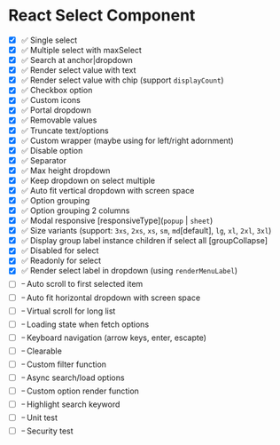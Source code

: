 # React Select Component

- [x] ✅ Single select
- [x] ✅ Multiple select with maxSelect
- [x] ✅ Search at anchor|dropdown
- [x] ✅ Render select value with text
- [x] ✅ Render select value with chip (support `displayCount`)
- [x] ✅ Checkbox option
- [x] ✅ Custom icons
- [x] ✅ Portal dropdown
- [x] ✅ Removable values
- [x] ✅ Truncate text/options
- [x] ✅ Custom wrapper (maybe using for left/right adornment)
- [x] ✅ Disable option
- [x] ✅ Separator
- [x] ✅ Max height dropdown
- [x] ✅ Keep dropdown on select multiple
- [x] ✅ Auto fit vertical dropdown with screen space
- [x] ✅ Option grouping
- [x] ✅ Option grouping 2 columns
- [x] ✅ Modal responsive [responsiveType](`popup` | `sheet`)
- [x] ✅ Size variants (support: `3xs`, `2xs`, `xs`, `sm`, `md`[default], `lg`, `xl`, `2xl`, `3xl`)
- [x] ✅ Display group label instance children if select all [groupCollapse]
- [x] ✅ Disabled for select
- [x] ✅ Readonly for select
- [x] ✅ Render select label in dropdown (using `renderMenuLabel`)
- [ ] ᠆ Auto scroll to first selected item
- [ ] ᠆ Auto fit horizontal dropdown with screen space
- [ ] ᠆ Virtual scroll for long list
- [ ] ᠆ Loading state when fetch options
- [ ] ᠆ Keyboard navigation (arrow keys, enter, escapte)
- [ ] ᠆ Clearable
- [ ] ᠆ Custom filter function
- [ ] ᠆ Async search/load options
- [ ] ᠆ Custom option render function
- [ ] ᠆ Highlight search keyword
- [ ] ᠆ Unit test
- [ ] ᠆ Security test
